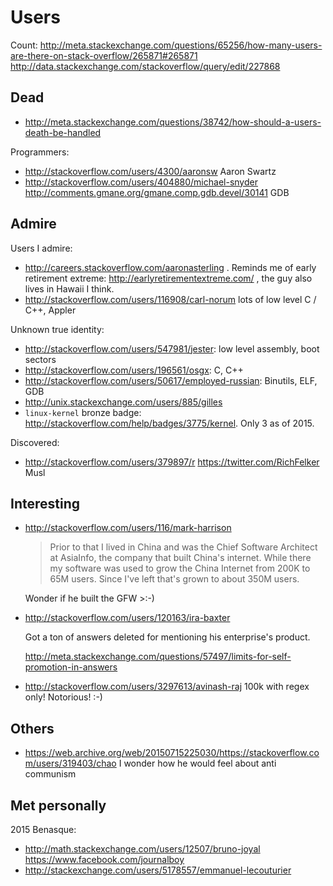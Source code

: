 # Users

Count: <http://meta.stackexchange.com/questions/65256/how-many-users-are-there-on-stack-overflow/265871#265871> <http://data.stackexchange.com/stackoverflow/query/edit/227868>

## Dead

- http://meta.stackexchange.com/questions/38742/how-should-a-users-death-be-handled

Programmers:

- http://stackoverflow.com/users/4300/aaronsw Aaron Swartz
- http://stackoverflow.com/users/404880/michael-snyder http://comments.gmane.org/gmane.comp.gdb.devel/30141 GDB

## Admire

Users I admire:

- http://careers.stackoverflow.com/aaronasterling . Reminds me of early retirement extreme: http://earlyretirementextreme.com/ , the guy also lives in Hawaii I think.
- http://stackoverflow.com/users/116908/carl-norum lots of low level C / C++, Appler

Unknown true identity:

- <http://stackoverflow.com/users/547981/jester>: low level assembly, boot sectors
- <http://stackoverflow.com/users/196561/osgx>: C, C++
- <http://stackoverflow.com/users/50617/employed-russian>: Binutils, ELF, GDB
- <http://unix.stackexchange.com/users/885/gilles>
- `linux-kernel` bronze badge: <http://stackoverflow.com/help/badges/3775/kernel>. Only 3 as of 2015.

Discovered:

- <http://stackoverflow.com/users/379897/r> <https://twitter.com/RichFelker> Musl

## Interesting

-   <http://stackoverflow.com/users/116/mark-harrison>

    > Prior to that I lived in China and was the Chief Software Architect at AsiaInfo, the company that built China's internet. While there my software was used to grow the China Internet from 200K to 65M users. Since I've left that's grown to about 350M users.

    Wonder if he built the GFW >:-)

-   <http://stackoverflow.com/users/120163/ira-baxter>

    Got a ton of answers deleted for mentioning his enterprise's product.

    <http://meta.stackexchange.com/questions/57497/limits-for-self-promotion-in-answers>

-   <http://stackoverflow.com/users/3297613/avinash-raj> 100k with regex only! Notorious! :-)

## Others

- https://web.archive.org/web/20150715225030/https://stackoverflow.com/users/319403/chao I wonder how he would feel about anti communism

## Met personally

2015 Benasque:

- <http://math.stackexchange.com/users/12507/bruno-joyal> <https://www.facebook.com/journalboy> 
- <http://stackexchange.com/users/5178557/emmanuel-lecouturier>
